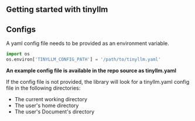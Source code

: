 ## Getting started with tinyllm

## Configs


A yaml config file needs to be provided as an environment variable.
```python
import os
os.environ['TINYLLM_CONFIG_PATH'] = '/path/to/tinyllm.yaml'
```

**An example config file is available in the repo source as tinyllm.yaml**

If the config file is not provided, the library will look for a tinyllm.yaml config file in the following directories:
- The current working directory
- The user's home directory
- The user's Document's directory



